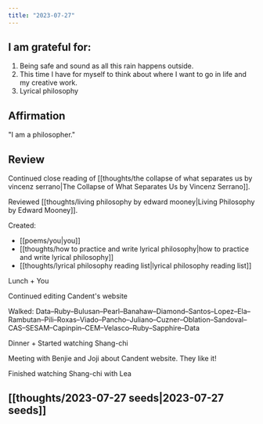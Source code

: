 ```yaml
---
title: "2023-07-27"
---
```

## I am grateful for:
1. Being safe and sound as all this rain happens outside.
2. This time I have for myself to think about where I want to go in life and my creative work.
3. Lyrical philosophy

## Affirmation

"I am a philosopher."

## Review

Continued close reading of [[thoughts/the collapse of what separates us by vincenz serrano|The Collapse of What Separates Us by Vincenz Serrano]].

Reviewed [[thoughts/living philosophy by edward mooney|Living Philosophy by Edward Mooney]].

Created:
- [[poems/you|you]]
- [[thoughts/how to practice and write lyrical philosophy|how to practice and write lyrical philosophy]]
- [[thoughts/lyrical philosophy reading list|lyrical philosophy reading list]]

Lunch + You

Continued editing Candent's website

Walked: Data–Ruby–Bulusan–Pearl–Banahaw–Diamond–Santos–Lopez–Ela–Rambutan–Pili–Roxas–Viado–Pancho–Juliano–Cuzner–Oblation–Sandoval–CAS–SESAM–Capinpin–CEM–Velasco–Ruby–Sapphire–Data

Dinner + Started watching Shang-chi

Meeting with Benjie and Joji about Candent website. They like it!

Finished watching Shang-chi with Lea

## [[thoughts/2023-07-27 seeds|2023-07-27 seeds]]